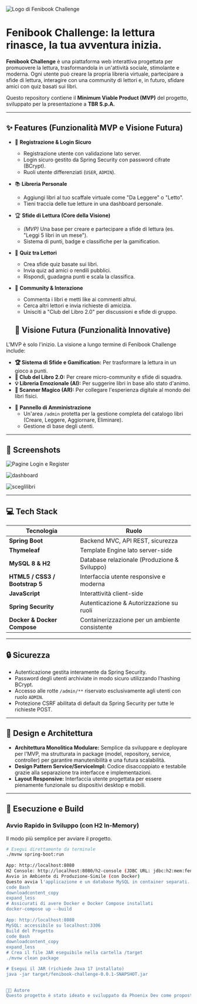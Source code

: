 
   ![Logo di Fenibook Challenge](<img width="1024" height="1024" alt="logo-fenibook-completo" src="https://github.com/user-attachments/assets/3362c5f1-523d-4ff1-9154-fe98616e94fc" />
)

# Fenibook Challenge: la lettura rinasce, la tua avventura inizia.

**Fenibook Challenge** è una piattaforma web interattiva progettata per promuovere la lettura, trasformandola in un'attività sociale, stimolante e moderna. Ogni utente può creare la propria libreria virtuale, partecipare a sfide di lettura, interagire con una community di lettori e, in futuro, sfidare amici con quiz basati sui libri.

Questo repository contiene il **Minimum Viable Product (MVP)** del progetto, sviluppato per la presentazione a **TBR S.p.A.**

---

## ✨ Features (Funzionalità MVP e Visione Futura)

- 👤 **Registrazione & Login Sicuro**
  - Registrazione utente con validazione lato server.
  - Login sicuro gestito da Spring Security con password cifrate (BCrypt).
  - Ruoli utente differenziati (`USER`, `ADMIN`).

- 📚 **Libreria Personale**
  - Aggiungi libri al tuo scaffale virtuale come "Da Leggere" o "Letto".
  - Tieni traccia delle tue letture in una dashboard personale.

- 🏆 **Sfide di Lettura (Core della Visione)**
  - *(MVP)* Una base per creare e partecipare a sfide di lettura (es. "Leggi 5 libri in un mese").
  -  Sistema di punti, badge e classifiche per la gamification.

- 🧠 **Quiz tra Lettori**
  - Crea sfide quiz basate sui libri.
  - Invia quiz ad amici o rendili pubblici.
  - Rispondi, guadagna punti e scala la classifica.

- 💬 **Community & Interazione**
  - Commenta i libri e metti like ai commenti altrui.
  - Cerca altri lettori e invia richieste di amicizia.
  - Unisciti a "Club del Libro 2.0" per discussioni e sfide di gruppo.

  ## 🚀 Visione Futura (Funzionalità Innovative)

L'MVP è solo l'inizio. La visione a lungo termine di Fenibook Challenge include:
*   **🏆 Sistema di Sfide e Gamification:** Per trasformare la lettura in un gioco a punti.
*   **🤝 Club del Libro 2.0:** Per creare micro-community e sfide di squadra.
*   **💡 Libreria Emozionale (AI):** Per suggerire libri in base allo stato d'animo.
*   **📱 Scanner Magico (AR):** Per collegare l'esperienza digitale al mondo dei libri fisici.


- 🔐 **Pannello di Amministrazione**
  - Un'area `/admin` protetta per la gestione completa del catalogo libri (Creare, Leggere, Aggiornare, Eliminare).
  - Gestione di base degli utenti.

---

## 📸 Screenshots

![Pagine Login e Register](https://github.com/user-attachments/assets/bdb7f24b-2f96-437d-ac62-c2c47128002b)

![dashboard](https://github.com/user-attachments/assets/41a4d6bf-e5d8-4297-960f-cce287d7429a)

![sceglilibri](https://github.com/user-attachments/assets/81850c7f-fc7e-4e34-aea5-b14a8fe86060)




---

## 💻 Tech Stack

| Tecnologia                    | Ruolo                                        |
|-------------------------------|----------------------------------------------|
| **Spring Boot**               | Backend MVC, API REST, sicurezza             |
| **Thymeleaf**                 | Template Engine lato server-side             |
| **MySQL 8 & H2**              | Database relazionale (Produzione & Sviluppo) |
| **HTML5 / CSS3 / Bootstrap 5**| Interfaccia utente responsive e moderna      |
| **JavaScript**                | Interattività client-side                    |
| **Spring Security**           | Autenticazione & Autorizzazione su ruoli     |
| **Docker & Docker Compose**   | Containerizzazione per un ambiente consistente |

---

## 🔒 Sicurezza

- Autenticazione gestita interamente da Spring Security.
- Password degli utenti archiviate in modo sicuro utilizzando l'hashing BCrypt.
- Accesso alle rotte `/admin/**` riservato esclusivamente agli utenti con ruolo `ADMIN`.
- Protezione CSRF abilitata di default da Spring Security per tutte le richieste POST.

---

## 📐 Design e Architettura

- **Architettura Monolitica Modulare:** Semplice da sviluppare e deployare per l'MVP, ma strutturata in package (model, repository, service, controller) per garantire manutenibilità e una futura scalabilità.
- **Design Pattern Service/ServiceImpl:** Codice disaccoppiato e testabile grazie alla separazione tra interfacce e implementazioni.
- **Layout Responsive:** Interfaccia utente progettata per essere pienamente funzionale su dispositivi desktop e mobili.

---

## 🚀 Esecuzione e Build

### Avvio Rapido in Sviluppo (con H2 In-Memory)
Il modo più semplice per avviare il progetto.

```bash
# Esegui direttamente da terminale 
./mvnw spring-boot:run
 
App: http://localhost:8080
H2 Console: http://localhost:8080/h2-console (JDBC URL: jdbc:h2:mem:fenibook_db)
Avvio in Ambiente di Produzione-Simile (con Docker)
Questo avvia l'applicazione e un database MySQL in container separati.
code Bash
downloadcontent_copy
expand_less
# Assicurati di avere Docker e Docker Compose installati
docker-compose up --build
 
App: http://localhost:8080
MySQL: accessibile su localhost:3306
Build del Progetto
code Bash
downloadcontent_copy
expand_less
# Crea il file JAR eseguibile nella cartella /target
./mvnw clean package

# Esegui il JAR (richiede Java 17 installato)
java -jar target/fenibook-challenge-0.0.1-SNAPSHOT.jar
 

🧑‍💻 Autore
Questo progetto è stato ideato e sviluppato da Phoenix Dev come proposta per TBR S.p.A.

